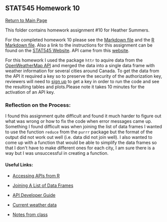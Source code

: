 ## STAT545 Homework 10
[Return to Main Page](https://github.com/heathersummers/STAT547-hw-Summers-Heather)

This folder contains homework assignment #10 for Heather Summers.

For the completed homework 10 please see the [Markdown file](https://github.com/heathersummers/STAT547-hw-Summers-Heather/blob/master/hw10/hw10.md) and the [R Markdown file](https://github.com/heathersummers/STAT547-hw-Summers-Heather/blob/master/hw10/hw10.Rmd). Also a link to the instructions for this assignment can be found on the [STAT545 Website](http://stat545.com/hw10_data-from-web.html). API came from this [website](https://openweathermap.org/current#cities). 

For this homework I used the package `httr` to aquire data from the [OpenWeatherMap API](https://openweathermap.org/current#cities) and merged the data into a single data frame with weather information for several cities around Canada. To get the data from the API it required a key so to preserve the security of the authorization key, reviewers will need to [sign up](https://home.openweathermap.org/users/sign_up) to get a key in order to run the code and see the resulting tables and plots.Please note it takes 10 minutes for the activation of an API key.

### Reflection on the Process:
I found this assignment quite difficult and found it much harder to figure out what was wrong or how to fix the code when error messages came up. Something I found difficult was when joining the list of data frames I wanted to use the function `reduce` from the `purrr` package but the format of the output did not work out well (i.e. data did not join well). I also wanted to come up with a function that would be able to simplify the data frames so that I don't have to make different ones for each city, I am sure there is a way but I was unsuccessful in creating a function.

#### Useful Links:
- [Accessing APIs from R](https://www.r-bloggers.com/accessing-apis-from-r-and-a-little-r-programming/)

- [Joining A List of Data Frames](https://www.rdocumentation.org/packages/plyr/versions/1.8.4/topics/join_all)

- [API Developer Guide](https://developer.github.com/v3/)

- [Current weather data](https://openweathermap.org/current#cities)

- [Notes from class](http://stat545.com/111Scraping_Workthrough.html)

